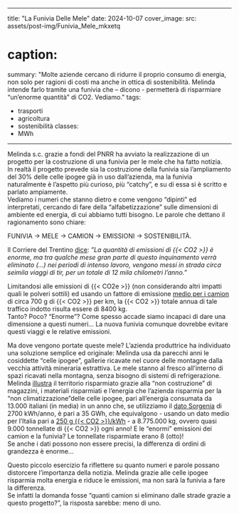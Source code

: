 
---
title: "La Funivia Delle Mele"
date: 2024-10-07
cover_image:
   src: assets/post-img/Funivia_Mele_mkxetq
#    caption:
summary: "Molte aziende cercano di ridurre il proprio consumo di energia, non solo per ragioni di costi ma anche in ottica di sostenibilità. Melinda intende farlo tramite una funivia che – dicono - permetterà di risparmiare “un’enorme quantità” di CO2. Vediamo."
tags:
- trasporti  
- agricoltura  
- sostenibilità
classes:
- MWh
---
      

Melinda s.c. grazie a fondi del PNRR ha avviato la realizzazione di un progetto per la costruzione di una funivia per le mele che ha fatto notizia.   
In realtà il progetto prevede sia la costruzione della funivia sia l’ampliamento del 30% delle celle ipogee già in uso dall’azienda, ma la funivia naturalmente è l’aspetto più curioso, più “catchy”, e su di essa si è scritto e parlato ampiamente.   
Vediamo i numeri che stanno dietro e come vengono “dipinti” ed interpretati, cercando di fare della “alfabetizzazione” sulle dimensioni di ambiente ed energia, di cui abbiamo tutti bisogno. Le parole che dettano il ragionamento sono chiare:  

FUNIVIA → MELE → CAMION → EMISSIONI → SOSTENIBILITÀ.  

Il Corriere del Trentino [dice](https://corrieredeltrentino.corriere.it/notizie/economia/23_novembre_18/melinda-ecco-la-funivia-per-le-mele-evitera-seimila-viaggi-con-i-camion-66ac6166-315b-4ab5-a7c8-b2a4f068axlk.shtml?refresh_ce): *”La quantità di emissioni di {{< CO2 >}} è enorme, ma tra qualche mese gran parte di questo inquinamento verrà eliminato (...) nei periodi di intenso lavoro, vengono messi in strada circa seimila viaggi di tir, per un totale di 12 mila chilometri l’anno.”*

Limitandosi alle emissioni di {{< CO2e >}} (non considerando altri impatti quali le polveri sottili) ed usando un fattore di emissione [medio per i camion](https://www.futuraenergie.it/2020/09/02/emissioni-di-co2-puntare-sul-metano-in-attesa-di-elettrico-e-idrogeno/#:~:text=Un%20camion%20diesel%2C%20oltre%20le,di%20CO2%20emessa%20per%20chilometro.) di circa 700 g di {{< CO2 >}} per km,  la {{< CO2 >}} totale annua di tale traffico indotto risulta essere di 8400 kg.  
Tanto? Poco? “Enorme”? Come spesso accade siamo incapaci di dare una dimensione a questi numeri… La nuova funivia comunque dovrebbe evitare questi viaggi e le relative emissioni.
 
Ma dove vengono portate queste mele? L’azienda produttrice ha individuato una soluzione semplice ed originale: Melinda usa da parecchi anni le cosiddette “celle ipogee”, gallerie ricavate nel cuore delle montagne dalla vecchia attività mineraria estrattiva. Le mele stanno al fresco all’interno di spazi ricavati nella montagna, senza bisogno di sistemi di refrigerazione.   
Melinda [illustra](https://melinda.it/sostenibilita/#ipogee) il territorio risparmiato grazie alla “non costruzione” di magazzini, i materiali risparmiati e l’energia che l’azienda risparmia per la “non climatizzazione”delle celle ipogee, pari all’energia consumata da 13.000 italiani (in media) in un anno che, se utilizziamo il [dato Sorgenia](https://www.sorgenia.it/guida-energia/fabbisogno-energetico-come-determinare-quello-della-propria-famiglia) di 2700 kWh/anno, è pari a 35 GWh, che equivalgono \- usando un dato medio per l’Italia pari a [250 g {{< CO2 >}}/kWh](https://www.nowtricity.com/country/italy/)  \- a 8.775.000 kg, ovvero quasi 9.000 tonnellate di {{< CO2 >}} ogni anno\! E le “enormi” emissioni dei camion e la funivia? Le tonnellate risparmiate erano 8 (otto)\!  
Se anche i dati possono non essere precisi, la differenza di ordini di grandezza è enorme… 

Questo piccolo esercizio fa riflettere su quanto numeri e parole possano distorcere l’importanza della notizia.  Melinda grazie alle celle ipogee risparmia molta energia e riduce le emissioni, ma non sarà la funivia a fare la differenza.   
Se infatti la domanda fosse “quanti camion si eliminano dalle strade grazie a questo progetto?”, la risposta sarebbe: meno di uno.


        